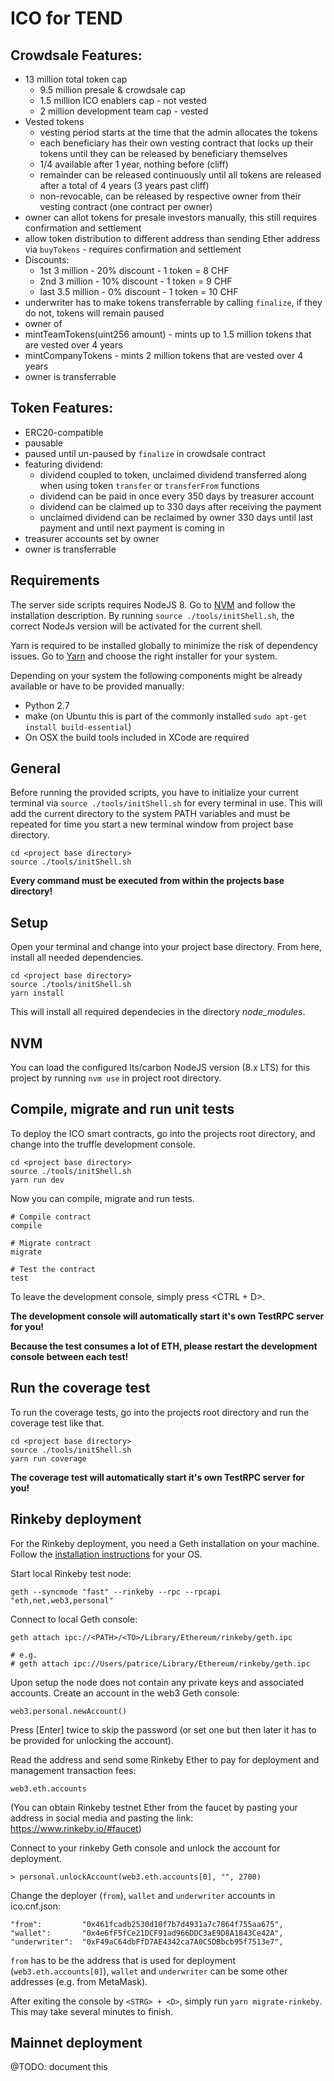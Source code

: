 # ICO for TEND

## Crowdsale Features:
* 13 million total token cap
    * 9.5 million presale & crowdsale cap
    * 1.5 million ICO enablers cap - not vested
    * 2 million development team cap - vested
* Vested tokens
    * vesting period starts at the time that the admin allocates the tokens
    * each beneficiary has their own vesting contract that locks up their tokens until they can be released by beneficiary themselves
    * 1/4 available after 1 year, nothing before (cliff)
    * remainder can be released continuously until all tokens are released after a total of 4 years (3 years past cliff)
    * non-revocable, can be released by respective owner from their vesting contract (one contract per owner)
* owner can allot tokens for presale investors manually, this still requires confirmation and settlement
* allow token distribution to different address than sending Ether address via `buyTokens` - requires confirmation and settlement
* Discounts:
    * 1st 3 million    -  20% discount -  1 token = 8 CHF
    * 2nd 3 million    -  10% discount -  1 token = 9 CHF
    * last 3.5 million -  0% discount  -  1 token = 10 CHF
* underwriter has to make tokens transferrable by calling `finalize`, if they do not, tokens will remain paused
* owner of
* mintTeamTokens(uint256 amount) - mints up to 1.5 million tokens that are vested over 4 years
* mintCompanyTokens - mints 2 million tokens that are vested over 4 years
* owner is transferrable

## Token Features:
* ERC20-compatible
* pausable
* paused until un-paused by `finalize` in crowdsale contract
* featuring dividend:
    * dividend coupled to token, unclaimed dividend transferred along when using token `transfer` or `transferFrom` functions
    * dividend can be paid in once every 350 days by treasurer account
    * dividend can be claimed up to 330 days after receiving the payment
    * unclaimed dividend can be reclaimed by owner 330 days until last payment and until next payment is coming in
* treasurer accounts set by owner
* owner is transferrable

## Requirements
The server side scripts requires NodeJS 8.
Go to [NVM](https://github.com/creationix/nvm) and follow the installation description.
By running `source ./tools/initShell.sh`, the correct NodeJs version will be activated for the current shell.

Yarn is required to be installed globally to minimize the risk of dependency issues.
Go to [Yarn](https://yarnpkg.com/en/docs/install) and choose the right installer for your system.

Depending on your system the following components might be already available or have to be provided manually:
* Python 2.7
* make (on Ubuntu this is part of the commonly installed `sudo apt-get install build-essential`)
* On OSX the build tools included in XCode are required

## General
Before running the provided scripts, you have to initialize your current terminal via `source ./tools/initShell.sh` for every terminal in use. This will add the current directory to the system PATH variables and must be repeated for time you start a new terminal window from project base directory.
```
cd <project base directory>
source ./tools/initShell.sh
```

__Every command must be executed from within the projects base directory!__

## Setup
Open your terminal and change into your project base directory. From here, install all needed dependencies.
```
cd <project base directory>
source ./tools/initShell.sh
yarn install
```
This will install all required dependecies in the directory _node_modules_.

## NVM
You can load the configured lts/carbon NodeJS version (8.x LTS) for this project by running `nvm use` in project root directory.

## Compile, migrate and run unit tests
To deploy the ICO smart contracts, go into the projects root directory, and change into the truffle development console.
```
cd <project base directory>
source ./tools/initShell.sh
yarn run dev
```

Now you can compile, migrate and run tests.
```
# Compile contract
compile

# Migrate contract
migrate

# Test the contract
test
```
To leave the development console, simply press <CTRL + D>.

__The development console will automatically start it's own TestRPC server for you!__

__Because the test consumes a lot of ETH, please restart the development console between each test!__

## Run the coverage test
To run the coverage tests, go into the projects root directory and run the coverage test like that.
```
cd <project base directory>
source ./tools/initShell.sh
yarn run coverage
```
__The coverage test will automatically start it's own TestRPC server for you!__

## Rinkeby deployment
For the Rinkeby deployment, you need a Geth installation on your machine.
Follow the [installation instructions](https://github.com/ethereum/go-ethereum/wiki/Building-Ethereum) for your OS.

Start local Rinkeby test node:
```
geth --syncmode "fast" --rinkeby --rpc --rpcapi "eth,net,web3,personal"
```

Connect to local Geth console:
```
geth attach ipc://<PATH>/<TO>/Library/Ethereum/rinkeby/geth.ipc

# e.g.
# geth attach ipc://Users/patrice/Library/Ethereum/rinkeby/geth.ipc
```

Upon setup the node does not contain any private keys and associated accounts. Create an account in the web3 Geth console:
```
web3.personal.newAccount()
```
Press [Enter] twice to skip the password (or set one but then later it has to be provided for unlocking the account).

Read the address and send some Rinkeby Ether to pay for deployment and management transaction fees:
```
web3.eth.accounts
```
(You can obtain Rinkeby testnet Ether from the faucet by pasting your address in social media and pasting the link: https://www.rinkeby.io/#faucet)

Connect to your rinkeby Geth console and unlock the account for deployment.
```
> personal.unlockAccount(web3.eth.accounts[0], "", 2700)
```

Change the deployer (`from`), `wallet` and `underwriter` accounts in ico.cnf.json:
```
"from":         "0x461fcadb2530d10f7b7d4931a7c7864f755aa675",
"wallet":       "0x4e6fF5fCe21DCF91ad966DDC3aE9D8A1843Ce42A",
"underwriter":  "0xF49aC64dbFfD7AE4342ca7A0C5DBbcb95f7513e7",
```
`from` has to be the address that is used for deployment (`web3.eth.accounts[0]`), `wallet` and `underwriter` can be some other addresses (e.g. from MetaMask).

After exiting the console by `<STRG> + <D>`, simply run `yarn migrate-rinkeby`.
This may take several minutes to finish.

## Mainnet deployment
@TODO: document this
